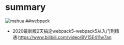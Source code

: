 # summary
![mahua](mahua-logo.jpg)
##webpack
*  2020最新版2天搞定webpack5-webpack5从入门到精通:https://www.bilibili.com/video/BV15E411w7an
